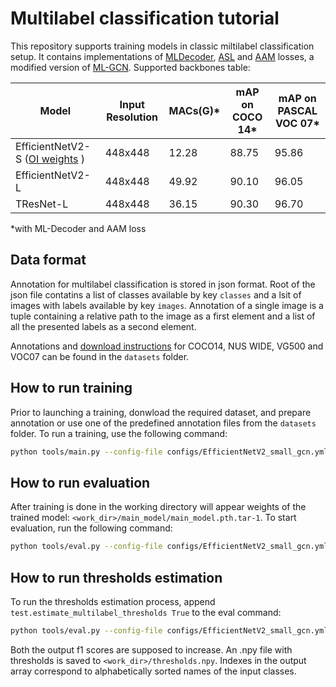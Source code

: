 # **Multilabel classification tutorial**

This repository supports training models in classic miltilabel classification setup.
It contains implementations of [MLDecoder](https://arxiv.org/abs/2111.12933),
[ASL](https://arxiv.org/abs/2009.14119) and [AAM]() losses, a modified version of [ML-GCN](https://arxiv.org/abs/1904.03582).
Supported backbones table:

Model         | Input Resolution | MACs(G)* | mAP on COCO 14* | mAP on PASCAL VOC 07*
---           |---               |---        |---      |---
EfficientNetV2-S ([OI weights](https://drive.google.com/uc?export=download&id=1N0t0eShJS3L1cDiY8HTweKfPKJ55h141) )       |448x448           | 12.28    | 88.75       | 95.86
EfficientNetV2-L                 |448x448     | 49.92    | 90.10       | 96.05
TResNet-L                        |448x448     | 36.15    | 90.30       | 96.70
*with ML-Decoder and AAM loss

## Data format
Annotation for multilabel classification is stored in json format.
Root of the json file contatins a list of classes available by key `classes` and
a lsit of images with labels available by key `images`. Annotation of a single
image is a tuple containing a relative path to the image as a first element and a list of all
the presented labels as a second element.

Annotations and [download instructions](./datasets/README.md) for COCO14, NUS WIDE, VG500 and VOC07 can be found in the `datasets` folder.

## How to run training

Prior to launching a training, donwload the required dataset, and prepare annotation or
use one of the predefined annotation files from the `datasets` folder.
To run a training, use the following command:
```bash
python tools/main.py --config-file configs/EfficientNetV2_small_gcn.yml --gpu-num 1 custom_datasets.roots "['<data_root>/train.json', '<data_root>/train.json']" data.save_dir <work_dir>
```

## How to run evaluation
After training is done in the working directory will appear weights of the trained model:
`<work_dir>/main_model/main_model.pth.tar-1`.
To start evaluation, run the following command:
```bash
python tools/eval.py --config-file configs/EfficientNetV2_small_gcn.yml --gpu-num 1 custom_datasets.roots "['<data_root>/train.json', '<data_root>/train.json']" model.load_weights <work_dir>/main_model/main_model.pth.tar-1
```

## How to run thresholds estimation

To run the thresholds estimation process, append `test.estimate_multilabel_thresholds True` to the eval command:
```bash
python tools/eval.py --config-file configs/EfficientNetV2_small_gcn.yml --gpu-num 1 custom_datasets.roots "['<data_root>/train.json', '<data_root>/train.json']" model.load_weights <work_dir>/main_model/main_model.pth.tar-1 test.estimate_multilabel_thresholds True
```
Both the output f1 scores are supposed to increase. An .npy file with thresholds is saved to `<work_dir>/thresholds.npy`. Indexes in the output array correspond to alphabetically sorted names of the input classes.


